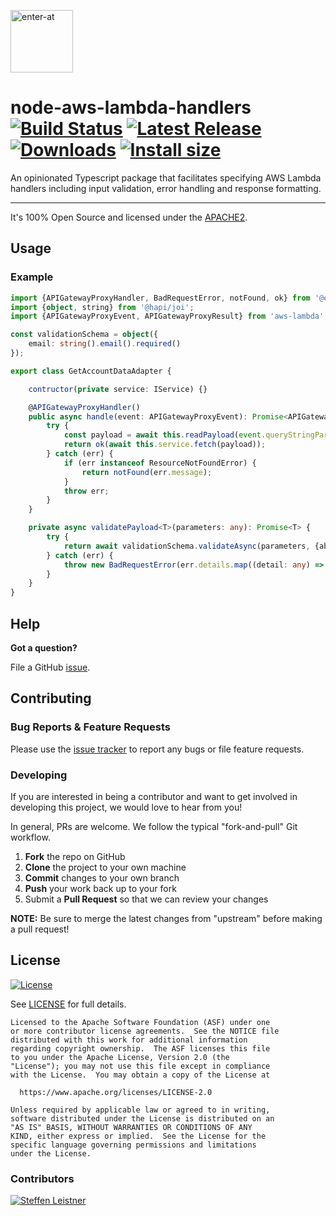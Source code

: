 <!--

  ** DO NOT EDIT THIS FILE
  **
  ** This file was automatically generated by the `build-harness`.
  ** 1) Make all changes to `README.yaml`
  ** 2) Run `make init` (you only need to do this once)
  ** 3) Run`make readme` to rebuild this file.
  **

  -->

[<img src="https://res.cloudinary.com/enter-at/image/upload/v1576145406/static/logo-svg.svg" alt="enter-at" width="100">][website]

# node-aws-lambda-handlers [![Build Status](https://github.com/enter-at/node-aws-lambda-handlers/workflows/Lint%20&%20Test/badge.svg)](https://github.com/enter-at/node-aws-lambda-handlers/actions) [![Latest Release](https://img.shields.io/github/release/enter-at/node-aws-lambda-handlers.svg)](https://github.com/enter-at/node-aws-lambda-handlers/releases/latest) [![Downloads](https://img.shields.io/npm/v/@enter-at/lambda-handlers.svg)](https://www.npmjs.com/package/@enter-at/lambda-handlers) [![Install size](https://packagephobia.now.sh/badge?p=@enter-at/lambda-handlers)](https://packagephobia.now.sh/result?p=@enter-at/lambda-handlers)


An opinionated Typescript package that facilitates specifying AWS Lambda handlers including input validation,
error handling and response formatting.


---


It's 100% Open Source and licensed under the [APACHE2](LICENSE).





## Usage



### Example

```typescript
import {APIGatewayProxyHandler, BadRequestError, notFound, ok} from '@enter-at/lambda-handlers';
import {object, string} from '@hapi/joi';
import {APIGatewayProxyEvent, APIGatewayProxyResult} from 'aws-lambda';

const validationSchema = object({
    email: string().email().required()
});

export class GetAccountDataAdapter {

    contructor(private service: IService) {}

    @APIGatewayProxyHandler()
    public async handle(event: APIGatewayProxyEvent): Promise<APIGatewayProxyResult> {
        try {
            const payload = await this.readPayload(event.queryStringParameters);
            return ok(await this.service.fetch(payload));
        } catch (err) {
            if (err instanceof ResourceNotFoundError) {
                return notFound(err.message);
            }
            throw err;
        }
    }

    private async validatePayload<T>(parameters: any): Promise<T> {
        try {
            return await validationSchema.validateAsync(parameters, {abortEarly: false});
        } catch (err) {
            throw new BadRequestError(err.details.map((detail: any) => detail.message));
        }
    }
}

```








## Help

**Got a question?**

File a GitHub [issue](https://github.com/enter-at/node-aws-lambda-handlers/issues).

## Contributing

### Bug Reports & Feature Requests

Please use the [issue tracker](https://github.com/enter-at/node-aws-lambda-handlers/issues) to report any bugs or file feature requests.

### Developing

If you are interested in being a contributor and want to get involved in developing this project, we would love to hear from you!

In general, PRs are welcome. We follow the typical "fork-and-pull" Git workflow.

 1. **Fork** the repo on GitHub
 2. **Clone** the project to your own machine
 3. **Commit** changes to your own branch
 4. **Push** your work back up to your fork
 5. Submit a **Pull Request** so that we can review your changes

**NOTE:** Be sure to merge the latest changes from "upstream" before making a pull request!





## License

[![License](https://img.shields.io/badge/License-Apache%202.0-blue.svg)](https://opensource.org/licenses/Apache-2.0)

See [LICENSE](LICENSE) for full details.

    Licensed to the Apache Software Foundation (ASF) under one
    or more contributor license agreements.  See the NOTICE file
    distributed with this work for additional information
    regarding copyright ownership.  The ASF licenses this file
    to you under the Apache License, Version 2.0 (the
    "License"); you may not use this file except in compliance
    with the License.  You may obtain a copy of the License at

      https://www.apache.org/licenses/LICENSE-2.0

    Unless required by applicable law or agreed to in writing,
    software distributed under the License is distributed on an
    "AS IS" BASIS, WITHOUT WARRANTIES OR CONDITIONS OF ANY
    KIND, either express or implied.  See the License for the
    specific language governing permissions and limitations
    under the License.




### Contributors


[![Steffen Leistner][sleistner_avatar]][sleistner_homepage]


  [sleistner_homepage]: https://github.com/sleistner
  [sleistner_avatar]: https://res.cloudinary.com/enter-at/image/fetch/f_png,r_max,w_100,h_100,c_thumb/https://github.com/sleistner.png



  [website]: https://github.com/enter-at
